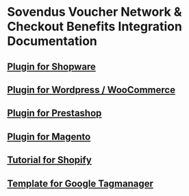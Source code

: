 # Sovendus Voucher Network & Checkout Benefits Integration Documentation

## [Plugin for Shopware ](https://github.com/Sovendus-GmbH/Sovendus-Shopware-Voucher-Network-and-Checkout-Benefits-Plugin)

## [Plugin for Wordpress / WooCommerce ](https://github.com/Sovendus-GmbH/Sovendus-Wordpress-WooCommerce-Voucher-Network-and-Checkout-Benefits-Plugin)

## [Plugin for Prestashop ](https://github.com/Sovendus-GmbH/Sovendus-Prestashop-Voucher-Network-and-Checkout-Benefits-Plugin)

## [Plugin for Magento ](https://github.com/Sovendus-GmbH/Sovendus-Magento-Voucher-Network-and-Checkout-Benefits-Plugin)

## [Tutorial for Shopify ](https://github.com/Sovendus-GmbH/Sovendus-Shopify-Voucher-Network-and-Checkout-Benefits-Documentation)


## [Template for Google Tagmanager ](https://github.com/Sovendus-GmbH/Sovendus-GTM-v2)

